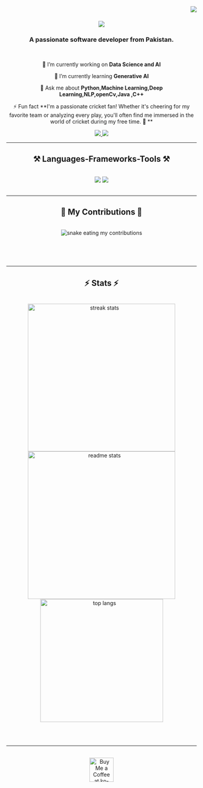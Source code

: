 <img align="right" src="https://visitor-badge.laobi.icu/badge?page_id=sumairalishahani.sumairalishahani" />

<h1 align="center">
    <img src="https://readme-typing-svg.herokuapp.com/?font=Righteous&size=35&center=true&vCenter=true&width=500&height=70&duration=4000&lines=Hi+There!+👋;+I'm+Sumair Ali!;" />
</h1>

<h3 align="center">A passionate software developer from Pakistan.</h3>

<br/>

<div align="center">
 
 🔭 I’m currently working on **Data Science and AI**
 
 🌱 I’m currently learning **Generative AI**

💬 Ask me about **Python,Machine Learning,Deep Learning,NLP,openCv,Java ,C++**

⚡ Fun fact **I'm a passionate cricket fan! Whether it's cheering for my favorite team or analyzing every play, you'll often find me immersed in the world of cricket during my free time. 🏏
**

 </div>
 
<div align="center"> 
  <a href="mailto:sumairalishahani1@gmail.com">
    <img src="https://img.shields.io/badge/Gmail-333333?style=for-the-badge&logo=gmail&logoColor=red" />
  </a>
  <a href="https://www.linkedin.com/in/sumairalishahani/ target="_blank">
    <img src="https://img.shields.io/badge/LinkedIn-0077B5?style=for-the-badge&logo=linkedin&logoColor=white" target="_blank" />
  </a>
  
</div>

 <hr/>
 
<h2 align="center">⚒️ Languages-Frameworks-Tools ⚒️</h2>
<br/>
<div align="center">
    <img src="https://skillicons.dev/icons?i=pandas,seaborn,scikitlearn,tensorflow,opencv,vscode,github,docker,linux,aws,bash,git," />
    <img src="https://skillicons.dev/icons?i=python,java,C++,mysql,sql,oracle" /><br>
</div>

<br/>
<hr/>

<div align="center">
  <h2>🐍 My Contributions 🐍</h2>
  <br>
  <img alt="snake eating my contributions" src="snake.svg" />
  
  <br/><br/><br/>
</div>

<hr/>

<h2 align="center">⚡ Stats ⚡</h2>
<br>
<div align=center>
  <img width=390 src="https://github-readme-streak-stats-sumairalishahani.vercel.app/?user=salesp07&count_private=true&theme=react&border_radius=10" alt="streak stats"/>
  <img width=390 src="https://github-readme-stats-sumairalishahani.vercel.app/api?username=sumairalishahani&count_private=true&show_icons=true&theme=react&rank_icon=github&border_radius=10" alt="readme stats" />
  <br/>
  <img width=325 align="center" src="https://github-readme-stats-sumairalishahani.vercel.app/api/top-langs/?username=sumairalishahani&hide=HTML&langs_count=8&layout=compact&theme=react&border_radius=10&size_weight=0.5&count_weight=0.5&exclude_repo=github-readme-stats" alt="top langs" />
</div>

<br/><br/>

<hr/>

<br/>

<div align="center">
<a href='https://ko-fi.com/V7V4RAK9C' target='_blank'><img height='64' style='border:0px;height:64px;' src='https://storage.ko-fi.com/cdn/kofi1.png?v=3' border='0' alt='Buy Me a Coffee at ko-fi.com' /></a>
</div>

<br/>
